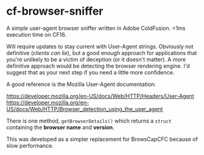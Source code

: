 # cf-browser-sniffer
A simple user-agent browser sniffer written in Adobe ColdFusion. &lt;1ms execution time on CF16.

Will require updates to stay current with User-Agent strings. Obviously not definitive (*clients can lie*), but a good enough approach for applications that you're unlikely to be a victim of deception (or it doesn't matter).
A more definitive approach would be detecting the browser rendering engine. I'd suggest that as your next step if you need a little more confidence.

A good reference is the Mozilla User-Agent documentation:

https://developer.mozilla.org/en-US/docs/Web/HTTP/Headers/User-Agent
https://developer.mozilla.org/en-US/docs/Web/HTTP/Browser_detection_using_the_user_agent

There is one method, `getBrowserDetails()` which returns a `struct` containing the **browser name** and **version**.

This was developed as a simpler replacement for BrowsCapCFC because of slow performance.

